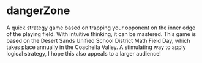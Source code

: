 # dangerZone
A quick strategy game based on trapping your opponent on the inner edge of the playing field. With intuitive thinking, it can be mastered.
This game is based on the Desert Sands Unified School District Math Field Day, which takes place annually in the Coachella Valley. A stimulating way to apply logical strategy, I hope this also appeals to a larger audience!

